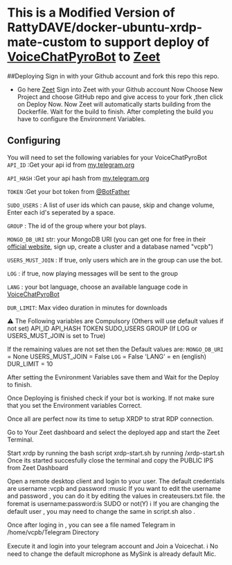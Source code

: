 # This is a Modified Version of  RattyDAVE/docker-ubuntu-xrdp-mate-custom to support deploy of [VoiceChatPyroBot](https://github.com/rojserbest/VoiceChatPyroBot.git) to [Zeet](https://zeet.co/)

##Deploying
Sign in with your Github account and fork this repo this repo.
* Go here [Zeet](https://zeet.co/)
Sign into Zeet with your Github account
Now Choose New Project and choose GitHub repo and give access to your fork ,then click on Deploy Now. 
Now Zeet will automatically starts building from the Dockerfile. Wait for the build to finish.
After completing the build you have to configure the Environment Variables.

## Configuring
You will need to set the following variables for your VoiceChatPyroBot
`API_ID` :Get your api id from [my.telegram.org](https://my.telegram.org)

`API_HASH` :Get your api hash from [my.telegram.org](https://my.telegram.org)

`TOKEN` :Get your bot token from [@BotFather](https://t.me/BotFather)

`SUDO_USERS` : A list of user ids which can pause, skip and change volume, Enter each id's seperated by a space.

`GROUP` : The id of the group where your bot plays. 

`MONGO_DB_URI` str: your MongoDB URI (you can get one for free in their [official website](https://mongodb.com/), sign up, create a cluster and a database named "vcpb")

`USERS_MUST_JOIN` : If true, only users which are in the group can use the bot.

`LOG` : if true, now playing messages will be sent to the group
    
`LANG` : your bot language, choose an available language code in [VoiceChatPyroBot](https://github.com/rojserbest/VoiceChatPyroBot/tree/main/strings)

`DUR_LIMIT`: Max video duration in minutes for downloads

⚠️ The Following variables are Compulsory (Others will use default values if not set)
API_ID
API_HASH
TOKEN
SUDO_USERS
GROUP (If LOG or USERS_MUST_JOIN is set to True)

If the remaining values are not set then the Default values are:
`MONGO_DB_URI` = None
USERS_MUST_JOIN = False
`LOG` = False
'LANG' = en (english)
DUR_LIMIT = 10

After setting the Evnironment Variables save them and Wait for the Deploy to finish.

Once Deploying is finished check if your bot is working. If not make sure that you set the Environment variables Correct.

Once all are perfect now its time to setup XRDP to strat RDP connection.

Go to Your Zeet dashboard and select the deployed app and start the Zeet Terminal.

Start xrdp by running the bash script xrdp-start.sh by running /xrdp-start.sh
Once its started succesfully close the terminal and copy the PUBLIC IPS from Zeet Dashboard
 
Open a remote desktop client and login to your user. The default credentials are username :vcpb and password :music
If you want to edit the username and password , you can do it by editing the values in createusers.txt file. the foremat is username:password:is SUDO or not(Y)
ℹ️ If you are changing the default user , you may need to change the same in script.sh also .

Once after loging in ,  you can see a file named Telegram in  /home/vcpb/Telegram Directory 

Execute it and login into your telegram account and Join a Voicechat.
ℹ️ No need to change the default microphone as MySink is already default Mic.
